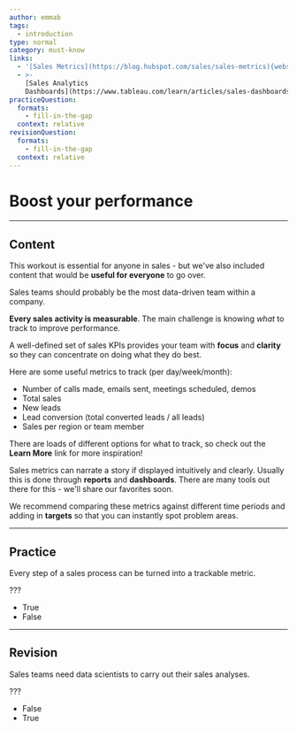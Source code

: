 ```yaml
---
author: emmab
tags:
  - introduction
type: normal
category: must-know
links:
  - '[Sales Metrics](https://blog.hubspot.com/sales/sales-metrics){website}'
  - >-
    [Sales Analytics
    Dashboards](https://www.tableau.com/learn/articles/sales-dashboards-examples-and-templates){website}
practiceQuestion:
  formats:
    - fill-in-the-gap
  context: relative
revisionQuestion:
  formats:
    - fill-in-the-gap
  context: relative
---
```


# Boost your performance


---

## Content

This workout is essential for anyone in sales - but we've also included content that would be **useful for everyone** to go over.

Sales teams should probably be the most data-driven team within a company.

**Every sales activity is measurable**. The main challenge is knowing *what* to track to improve performance.

A well-defined set of sales KPIs provides your team with **focus** and **clarity** so they can concentrate on doing what they do best.

Here are some useful metrics to track (per day/week/month):

- Number of calls made, emails sent, meetings scheduled, demos 
- Total sales 
- New leads 
- Lead conversion (total converted leads / all leads) 
- Sales per region or team member

There are loads of different options for what to track, so check out the **Learn More** link for more inspiration!

Sales metrics can narrate a story if displayed intuitively and clearly. Usually this is done through **reports** and **dashboards**. There are many tools out there for this - we'll share our favorites soon.

We recommend comparing these metrics against different time periods and adding in **targets** so that you can instantly spot problem areas.


---

## Practice

Every step of a sales process can be turned into a trackable metric.

???

- True
- False


---

## Revision

Sales teams need data scientists to carry out their sales analyses.

???

- False
- True
